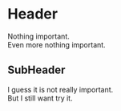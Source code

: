 # Header  
Nothing important.  
Even more nothing important.
## SubHeader
I guess it is not really important.  
But I still want try it.
